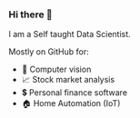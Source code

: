 ### Hi there 👋

I am a Self taught Data Scientist.  

Mostly on GitHub for: 
- 👀 Computer vision
- 📈 Stock market analysis
- 💲 Personal finance software
- 🏠 Home Automation (IoT)


<!--
**LeoSaffron/LeoSaffron** is a ✨ _special_ ✨ repository because its `README.md` (this file) appears on your GitHub profile.

Here are some ideas to get you started:

- 🔭 I’m currently working on ...
- 🌱 I’m currently learning ...
- 👯 I’m looking to collaborate on ...
- 🤔 I’m looking for help with ...
- 💬 Ask me about ...
- 📫 How to reach me: ...
- 😄 Pronouns: ...
- ⚡ Fun fact: ...
-->
